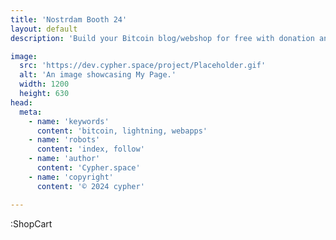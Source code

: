 ```yaml
---
title: 'Nostrdam Booth 24'
layout: default
description: 'Build your Bitcoin blog/webshop for free with donation and checkout tools.'

image:
  src: 'https://dev.cypher.space/project/Placeholder.gif'
  alt: 'An image showcasing My Page.'
  width: 1200
  height: 630
head:
  meta:
    - name: 'keywords'
      content: 'bitcoin, lightning, webapps'
    - name: 'robots'
      content: 'index, follow'
    - name: 'author'
      content: 'Cypher.space'
    - name: 'copyright'
      content: '© 2024 cypher'

---
```




:ShopCart